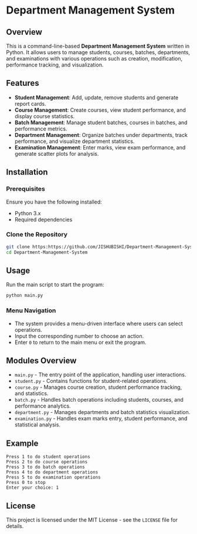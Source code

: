 # Department Management System

## Overview
This is a command-line-based **Department Management System** written in Python. It allows users to manage students, courses, batches, departments, and examinations with various operations such as creation, modification, performance tracking, and visualization.

## Features
- **Student Management**: Add, update, remove students and generate report cards.
- **Course Management**: Create courses, view student performance, and display course statistics.
- **Batch Management**: Manage student batches, courses in batches, and performance metrics.
- **Department Management**: Organize batches under departments, track performance, and visualize department statistics.
- **Examination Management**: Enter marks, view exam performance, and generate scatter plots for analysis.

## Installation
### Prerequisites
Ensure you have the following installed:
- Python 3.x
- Required dependencies

### Clone the Repository
```sh
git clone https:https://github.com/JISHUBISHI/Department-Management-System.git
cd Department-Management-System
```

## Usage
Run the main script to start the program:
```sh
python main.py
```

### Menu Navigation
- The system provides a menu-driven interface where users can select operations.
- Input the corresponding number to choose an action.
- Enter `0` to return to the main menu or exit the program.

## Modules Overview
- `main.py` - The entry point of the application, handling user interactions.
- `student.py` - Contains functions for student-related operations.
- `course.py` - Manages course creation, student performance tracking, and statistics.
- `batch.py` - Handles batch operations including students, courses, and performance analytics.
- `department.py` - Manages departments and batch statistics visualization.
- `examination.py` - Handles exam marks entry, student performance, and statistical analysis.

## Example
```
Press 1 to do student operations
Press 2 to do course operations
Press 3 to do batch operations
Press 4 to do department operations
Press 5 to do examination operations
Press 0 to stop
Enter your choice: 1
```
## License
This project is licensed under the MIT License - see the `LICENSE` file for details.
